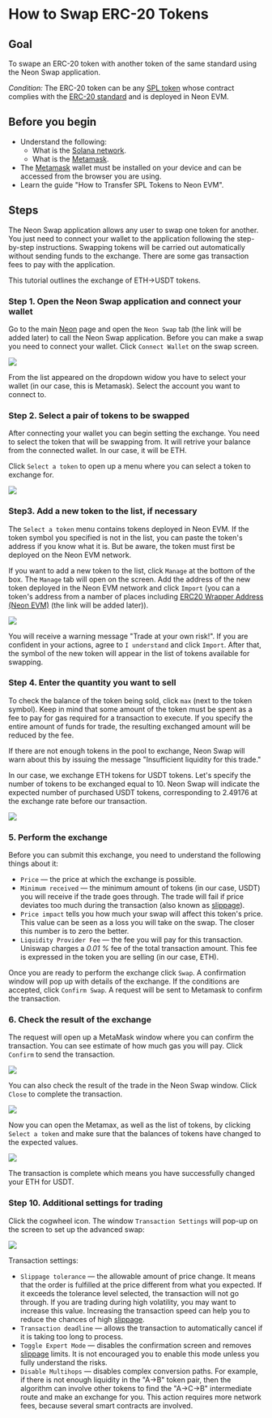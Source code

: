 # How to Swap ERC-20 Tokens

## Goal
To swape an ERC-20 token with another token of the same standard using the Neon Swap application.

*Condition:* The ERC-20 token can be any [SPL token](https://doc.neonlabs.org/docs/glossary#spl-token) whose contract complies with the [ERC-20 standard](https://docs.neon-labs.org/docs/glossary#erc-20) and is deployed in Neon EVM.

## Before you begin
  * Understand the following:
    * What is the [Solana network](https://docs.solana.com/clusters).
    * What is the [Metamask](https://docs.neon-labs.org/docs/glossary#metamask).
  * The [Metamask](https://docs.neon-labs.org/docs/glossary#metamask) wallet must be installed on your device and can be accessed from the browser you are using.
  * Learn the guide "How to Transfer SPL Tokens to Neon EVM".

## Steps
The Neon Swap application allows any user to swap one token for another. You just need to connect your wallet to the application following the step-by-step instructions. Swapping tokens will be carried out automatically without sending funds to the exchange. There are some gas transaction fees to pay with the application.

This tutorial outlines the exchange of ETH->USDT tokens.

### Step 1. Open the Neon Swap application and connect your wallet
Go to the main [Neon](https://neon-labs.org/) page and open the `Neon Swap` tab (the link will be added later) to call the Neon Swap application. Before you can make a swap you need to connect your wallet. Click `Connect Wallet` on the swap screen.

<div class='neon-img-width-600' style={{textAlign: 'center'}}>

![](./images/swap-erc20-1.png)

</div>

From the list appeared on the dropdown widow you have to select your wallet (in our case, this is Metamask). Select the account you want to connect to.

### Step 2. Select a pair of tokens to be swapped

After connecting your wallet you can begin setting the exchange. You need to select the token that will be swapping from. It will retrive your balance from the connected wallet. In our case, it will be ETH.

Click `Select a token` to open up a menu where you can select a token to exchange for.

<div class='neon-img-width-600' style={{textAlign: 'center'}}>

![](./images/swap-erc20-2.png)

</div>

### Step3. Add a new token to the list, if necessary
The `Select a token` menu contains tokens deployed in Neon EVM. If the token symbol you specified is not in the list, you can paste the token's address if you know what it is. But be aware, the token must first be deployed on the Neon EVM network.

If you want to add a new token to the list, click `Manage` at the bottom of the box. The `Manage` tab will open on the screen. Add the address of the new token deployed in the Neon EVM network and click `Import` (you can a token's address from a namber of places including [ERC20 Wrapper Address (Neon EVM)](https://docs.google.com/spreadsheets/d/1ksQl_BZDYZ17pf9HcinkgPt4xmVrXzudum43c6scdiM/edit#gid=0) (the link will be added later)).

<div class='neon-img-width-600' style={{textAlign: 'center'}}>

![](./images/swap-erc20-3.png)

</div>

You will receive a warning message "Trade at your own risk!". If you are confident in your actions, agree to `I understand` and click `Import`.
After that, the symbol of the new token will appear in the list of tokens available for swapping.

### Step 4. Enter the quantity you want to sell

To check the balance of the token being sold, click `max` (next to the token symbol). Keep in mind that some amount of the token must be spent as a fee to pay for gas required for a transaction to execute. If you specify the entire amount of funds for trade, the resulting exchanged amount will be reduced by the fee.

If there are not enough tokens in the pool to exchange, Neon Swap will warn about this by issuing the message "Insufficient liquidity for this trade."

In our case, we exchange ETH tokens for USDT tokens. Let's specify the number of tokens to be exchanged equal to 10. Neon Swap will indicate the expected number of purchased USDT tokens, corresponding to 2.49176 at the exchange rate before our transaction.

<div class='neon-img-width-600' style={{textAlign: 'center'}}>

![](./images/swap-erc20-4.png)

</div>

### 5. Perform the exchange
Before you can submit this exchange, you need to understand the following things about it:
  * `Price` — the price at which the exchange is possible.
  * `Minimum received` — the minimum amount of tokens (in our case, USDT) you will receive if the trade goes through. The trade will fail if price deviates too much during the transaction (also known as [slippage](https://doc.neonlabs.org/docs/glossary#slippage)).
  * `Price impact` tells you how much your swap will affect this token's price. This value can be seen as a loss you will take on the swap. The closer this number is to zero the better.
  * `Liquidity Provider Fee` — the fee you will pay for this transaction. Uniswap charges a *0.01 %* fee of the total transaction amount. This fee is expressed in the token you are selling (in our case, ETH).

Once you are ready to perform the exchange click `Swap`. A confirmation window will pop up with details of the exchange. If the conditions are accepted, click `Confirm Swap`. A request will be sent to Metamask to confirm the transaction.

### 6. Check the result of the exchange

The request will open up a MetaMask window where you can confirm the transaction. You can see estimate of how much gas you will pay. Click `Confirm` to send the transaction.

<div class='neon-img-box-300' style={{textAlign: 'center'}}>

![](./images/swap-erc20-5.png)

</div>

You can also check the result of the trade in the Neon Swap window. Click `Close` to complete the transaction.

<div class='neon-img-width-600' style={{textAlign: 'center'}}>

![](./images/swap-erc20-6.png)

</div>

Now you can open the Metamax, as well as the list of tokens, by clicking `Select a token` and make sure that the balances of tokens  have changed to the expected values.

<div class='neon-img-width-600' style={{textAlign: 'center'}}>

![](./images/swap-erc20-7.png)
</div>

The transaction is complete which means you have successfully changed your ETH for USDT.

### Step 10. Additional settings for trading

Click the cogwheel icon. The window `Transaction Settings` will pop-up on the screen to set up the advanced swap:

<div class='neon-img-width-600' style={{textAlign: 'center'}}>

![](./images/swap-erc20-8.png)

</div>

Transaction settings:
  * `Slippage tolerance` — the allowable amount of price change. It means that the order is fulfilled at the price different from what you expected. If it exceeds the tolerance level selected, the transaction will not go through. If you are trading during high volatility, you may want to increase this value. Increasing the transaction speed can help you to reduce the chances of high [slippage](https://doc.neonlabs.org/docs/glossary#slippage).
  * `Transaction deadline` — allows the transaction to automatically cancel if it is taking too long to process.
  * `Toggle Expert Mode` — disables the confirmation screen and removes [slippage](https://doc.neonlabs.org/docs/glossary#slippage) limits. It is not encouraged you to enable this mode unless you fully understand the risks.
  * `Disable Multihops` — disables complex conversion paths. For example, if there is not enough liquidity in the "A->B" token pair, then the algorithm can involve other tokens to find the "A->C->B" intermediate route and make an exchange for you. This action requires more network fees, because several smart contracts are involved.
